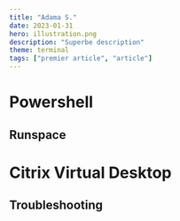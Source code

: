 ```yaml
---
title: "Adama S."
date: 2023-01-31
hero: illustration.png
description: "Superbe description"
theme: terminal
tags: ["premier article", "article"]
---
```


#  Powershell
## Runspace

# Citrix Virtual Desktop
## Troubleshooting